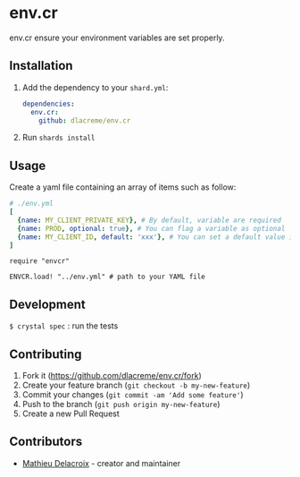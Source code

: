 # env.cr

env.cr ensure your environment variables are set properly.

## Installation

1. Add the dependency to your `shard.yml`:

   ```yaml
   dependencies:
     env.cr:
       github: dlacreme/env.cr
   ```

2. Run `shards install`

## Usage

Create a yaml file containing an array of items such as follow:
```yaml
# ./env.yml
[
  {name: MY_CLIENT_PRIVATE_KEY}, # By default, variable are required
  {name: PROD, optional: true}, # You can flag a variable as optional
  {name: MY_CLIENT_ID, default: 'xxx'}, # You can set a default value in case the variable is missing
]
```

```crystal
require "envcr"

ENVCR.load! "../env.yml" # path to your YAML file

```


## Development

`$ crystal spec` : run the tests

## Contributing

1. Fork it (<https://github.com/dlacreme/env.cr/fork>)
2. Create your feature branch (`git checkout -b my-new-feature`)
3. Commit your changes (`git commit -am 'Add some feature'`)
4. Push to the branch (`git push origin my-new-feature`)
5. Create a new Pull Request

## Contributors

- [Mathieu Delacroix](https://github.com/dlacreme) - creator and maintainer
